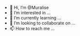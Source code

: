 - 👋 Hi, I’m @Muralise
- 👀 I’m interested in ...
- 🌱 I’m currently learning ...
- 💞️ I’m looking to collaborate on ...
- 📫 How to reach me ...

<!---
Muralise/Muralise is a ✨ special ✨ repository because its `README.md` (this file) appears on your GitHub profile.
You can click the Preview link to take a look at your changes.
--->
